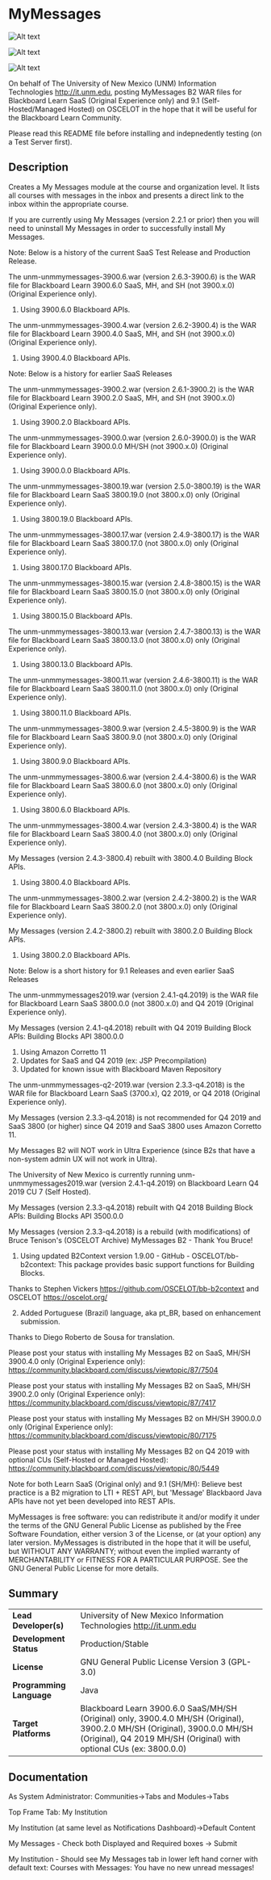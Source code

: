 # MyMessages
![Alt text](MyMessagesNoMessages.png?raw=true "Screen Shot of My Messages Module with No (Course) Messages")

![Alt text](MyMessagesOneMessage.png?raw=true "Screen Shot of My Messages Module with One (Course) Message")

![Alt text](MyMessagesOneMessageAfterLinkClick.png?raw=true "Screen Shot with One (Course) Message after clicking link")

On behalf of The University of New Mexico (UNM) Information Technologies http://it.unm.edu, posting MyMessages B2 WAR files for Blackboard Learn SaaS (Original Experience only) and 9.1 (Self-Hosted/Managed Hosted) on OSCELOT in the hope that it will be useful for the Blackboard Learn Community.

Please read this README file before installing and indepnedently testing (on a Test Server first).

## Description
Creates a My Messages module at the course and organization level. It lists all courses with messages in the inbox and presents a direct link to the inbox within the appropriate course.

If you are currently using My Messages (version 2.2.1 or prior) then you will need to uninstall My Messages in order to successfully install My Messages.

Note: Below is a history of the current SaaS Test Release and Production Release.

The unm-unmmymessages-3900.6.war (version 2.6.3-3900.6) is the WAR file for Blackboard Learn 3900.6.0 SaaS, MH, and SH (not 3900.x.0) (Original Experience only).

1. Using 3900.6.0 Blackboard APIs.

The unm-unmmymessages-3900.4.war (version 2.6.2-3900.4) is the WAR file for Blackboard Learn 3900.4.0 SaaS, MH, and SH (not 3900.x.0) (Original Experience only).

1. Using 3900.4.0 Blackboard APIs.

Note: Below is a history for earlier SaaS Releases

The unm-unmmymessages-3900.2.war (version 2.6.1-3900.2) is the WAR file for Blackboard Learn 3900.2.0 SaaS, MH, and SH (not 3900.x.0) (Original Experience only).

1. Using 3900.2.0 Blackboard APIs.

The unm-unmmymessages-3900.0.war (version 2.6.0-3900.0) is the WAR file for Blackboard Learn 3900.0.0 MH/SH (not 3900.x.0) (Original Experience only).

1. Using 3900.0.0 Blackboard APIs.

The unm-unmmymessages-3800.19.war (version 2.5.0-3800.19) is the WAR file for Blackboard Learn SaaS 3800.19.0 (not 3800.x.0) only (Original Experience only).

1. Using 3800.19.0 Blackboard APIs.

The unm-unmmymessages-3800.17.war (version 2.4.9-3800.17) is the WAR file for Blackboard Learn SaaS 3800.17.0 (not 3800.x.0) only (Original Experience only).

1. Using 3800.17.0 Blackboard APIs.

The unm-unmmymessages-3800.15.war (version 2.4.8-3800.15) is the WAR file for Blackboard Learn SaaS 3800.15.0 (not 3800.x.0) only (Original Experience only).

1. Using 3800.15.0 Blackboard APIs.

The unm-unmmymessages-3800.13.war (version 2.4.7-3800.13) is the WAR file for Blackboard Learn SaaS 3800.13.0 (not 3800.x.0) only (Original Experience only).

1. Using 3800.13.0 Blackboard APIs.

The unm-unmmymessages-3800.11.war (version 2.4.6-3800.11) is the WAR file for Blackboard Learn SaaS 3800.11.0 (not 3800.x.0) only (Original Experience only).

1. Using 3800.11.0 Blackboard APIs.

The unm-unmmymessages-3800.9.war (version 2.4.5-3800.9) is the WAR file for Blackboard Learn SaaS 3800.9.0 (not 3800.x.0) only (Original Experience only).

1. Using 3800.9.0 Blackboard APIs.

The unm-unmmymessages-3800.6.war (version 2.4.4-3800.6) is the WAR file for Blackboard Learn SaaS 3800.6.0 (not 3800.x.0) only (Original Experience only).

1. Using 3800.6.0 Blackboard APIs.

The unm-unmmymessages-3800.4.war (version 2.4.3-3800.4) is the WAR file for Blackboard Learn SaaS 3800.4.0 (not 3800.x.0) only (Original Experience only).

My Messages (version 2.4.3-3800.4) rebuilt with 3800.4.0 Building Block APIs.

1. Using 3800.4.0 Blackboard APIs.

The unm-unmmymessages-3800.2.war (version 2.4.2-3800.2) is the WAR file for Blackboard Learn SaaS 3800.2.0 (not 3800.x.0) only (Original Experience only).

My Messages (version 2.4.2-3800.2) rebuilt with 3800.2.0 Building Block APIs.

1. Using 3800.2.0 Blackboard APIs.

Note: Below is a short history for 9.1 Releases and even earlier SaaS Releases

The unm-unmmymessages2019.war (version 2.4.1-q4.2019) is the WAR file for Blackboard Learn SaaS 3800.0.0 (not 3800.x.0) and Q4 2019 (Original Experience only).

My Messages (version 2.4.1-q4.2018) rebuilt with Q4 2019 Building Block APIs: Building Blocks API 3800.0.0

1. Using Amazon Corretto 11 
2. Updates for SaaS and Q4 2019 (ex: JSP Precompilation)
3. Updated for known issue with Blackboard Maven Repository 

The unm-unmmymessages-q2-2019.war (version 2.3.3-q4.2018) is the WAR file for Blackboard Learn SaaS (3700.x), Q2 2019, or Q4 2018 (Original Experience only).

My Messages (version 2.3.3-q4.2018) is not recommended for Q4 2019 and SaaS 3800 (or higher) since Q4 2019 and SaaS 3800 uses Amazon Corretto 11.   

My Messages B2 will NOT work in Ultra Experience (since B2s that have a non-system admin UX will not work in Ultra).

The University of New Mexico is currently running unm-unmmymessages2019.war (version 2.4.1-q4.2019) on Blackboard Learn Q4 2019 CU 7 (Self Hosted).

My Messages (version 2.3.3-q4.2018) rebuilt with Q4 2018 Building Block APIs: Building Blocks API 3500.0.0

My Messages (version 2.3.3-q4.2018) is a rebuild (with modifications) of Bruce Tenison's (OSCELOT Archive) MyMessages B2 - Thank You Bruce!

1. Using updated B2Context version 1.9.00 - GitHub - OSCELOT/bb-b2context: This package provides basic support functions for Building Blocks.

Thanks to Stephen Vickers https://github.com/OSCELOT/bb-b2context and OSCELOT https://oscelot.org/

2. Added Portuguese (Brazil) language, aka pt_BR, based on enhancement submission.

Thanks to Diego Roberto de Sousa for translation.

Please post your status with installing My Messages B2 on SaaS, MH/SH 3900.4.0 only (Original Experience only):
https://community.blackboard.com/discuss/viewtopic/87/7504

Please post your status with installing My Messages B2 on SaaS, MH/SH 3900.2.0 only (Original Experience only):
https://community.blackboard.com/discuss/viewtopic/87/7417

Please post your status with installing My Messages B2 on MH/SH 3900.0.0 only (Original Experience only):
https://community.blackboard.com/discuss/viewtopic/80/7175

Please post your status with installing My Messages B2 on Q4 2019 with optional CUs (Self-Hosted or Managed Hosted):
https://community.blackboard.com/discuss/viewtopic/80/5449

Note for both Learn SaaS (Original only) and 9.1 (SH/MH): Believe best practice is a B2 migration to LTI + REST API, but 'Message' Blackbaord Java APIs have not yet been developed into REST APIs.

MyMessages is free software: you can redistribute it and/or modify it under the terms of the GNU General Public License as published by the Free Software Foundation, either version 3 of the License, or (at your option) any later version.
MyMessages is distributed in the hope that it will be useful, but WITHOUT ANY WARRANTY; without even the implied warranty of MERCHANTABILITY or FITNESS FOR A PARTICULAR PURPOSE.  See the GNU General Public License for more details.

## Summary

|     |     |
| --- | --- |
| **Lead Developer(s)** | University of New Mexico Information Technologies http://it.unm.edu |
| **Development Status** | Production/Stable |
| **License** | GNU General Public License Version 3 (GPL-3.0)|
| **Programming Language** | Java |
| **Target Platforms** | Blackboard Learn 3900.6.0 SaaS/MH/SH (Original) only, 3900.4.0 MH/SH (Original), 3900.2.0 MH/SH (Original), 3900.0.0 MH/SH (Original), Q4 2019 MH/SH (Original) with optional CUs (ex: 3800.0.0)|

## Documentation

As System Administrator: Communities->Tabs and Modules->Tabs

Top Frame Tab: My Institution

My Institution (at same level as Notifications Dashboard)->Default Content

My Messages - Check both Displayed and Required boxes -> Submit

My Institution - Should see My Messages tab in lower left hand corner with default text: Courses with Messages: You have no new unread messages!
